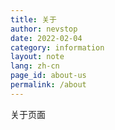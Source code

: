 ```yaml
---
title: 关于
author: nevstop
date: 2022-02-04
category: information
layout: note
lang: zh-cn
page_id: about-us
permalink: /about
---
```


关于页面
